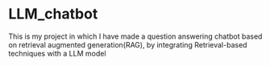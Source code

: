 # LLM_chatbot
This is my project in which I have made a question answering chatbot based on retrieval augmented generation(RAG), by integrating Retrieval-based techniques with a LLM model

